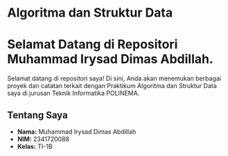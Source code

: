 # Algoritma dan Struktur Data

# Selamat Datang di Repositori Muhammad Irysad Dimas Abdillah.

Selamat datang di repositori saya! Di sini, Anda akan menemukan berbagai proyek dan catatan terkait dengan Praktikum Algoritma dan Struktur Data saya di jurusan Teknik Informatika POLINEMA.

## Tentang Saya
- **Nama:** Muhammad Irysad Dimas Abdillah
- **NIM:** 2341720088
- **Kelas:** TI-1B
